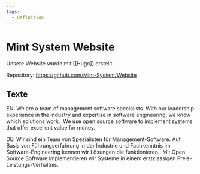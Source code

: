 ```yaml
---
tags:
  - Definition
---
```


# Mint System Website

Unsere Website wurde mit [[Hugo]] erstellt.

Repository: https://github.com/Mint-System/Website

## Texte

EN: We are a team of management software specialists. With our leadership experience in the industry and expertise in software engineering, we know which solutions work.  We use open source software to implement systems that offer excellent value for money.

DE: Wir sind ein Team von Spezialisten für Management-Software. Auf Basis von Führungserfahrung in der Industrie und Fachkenntnis im Software-Engineering kennen wir Lösungen die funktionieren.  Mit Open Source Software implementieren wir Systeme in einem erstklassigen Preis-Leistungs-Verhältnis.